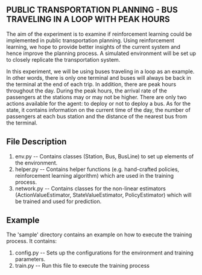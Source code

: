 PUBLIC TRANSPORTATION PLANNING - BUS TRAVELING IN A LOOP WITH PEAK HOURS
-------------------------------------------------------------------------

The aim of the experiment is to examine if reinforcement learning could be implemented in 
public transportation planning. Using reinforcement learning, we hope to provide better 
insights of the current system and hence improve the planning process. A simulated environment 
will be set up to closely replicate the transportation system. 

In this experiment, we will be using buses traveling in a loop as an example. In other words,
there is only one terminal and buses will always be back in the terminal at the end of each
trip. In addition, there are peak hours throughout the day. During the peak hours, the arrival
rate of the passengers at the stations may or may not be higher. There are only two actions 
available for the agent: to deploy or not to deploy a bus. As for the state, it contains 
information on the current time of the day, the number of passengers at each bus station and 
the distance of the nearest bus from the terminal.


File Description
------------------
1. env.py -- Contains classes (Station, Bus, BusLine) to set up elements of the environment.
2. helper.py -- Contains helper functions (e.g. hand-crafted policies, reinforcement learning
		algorithm) which are used in the training process.
3. network.py -- Contains classes for the non-linear estimators (ActionValueEstimator, 
		 StateValueEstimator, PolicyEstimator) which will be trained and used for
		 prediction. 


Example
---------
The 'sample' directory contains an example on how to execute the training process. It contains:
1. config.py -- Sets up the configurations for the environment and training parameters.
2. train.py -- Run this file to execute the training process  


